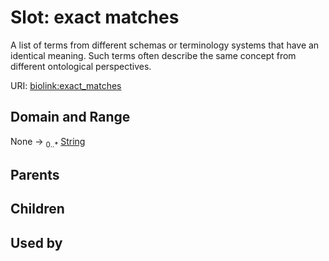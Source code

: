 
# Slot: exact matches


A list of terms from different schemas or terminology systems that have an identical meaning. Such terms often describe the same concept from different ontological perspectives.

URI: [biolink:exact_matches](https://w3id.org/biolink/vocab/exact_matches)


## Domain and Range

None &#8594;  <sub>0..\*</sub> [String](types/String.md)

## Parents


## Children


## Used by

